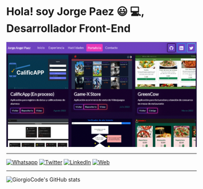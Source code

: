 # Hola! soy Jorge Paez :smiley: :computer:, Desarrollador Front-End

[![Mi web](portfolio.gif)](https://jorgepaez.vercel.app)

---

[![Whatsapp](https://img.icons8.com/color/96/null/whatsapp--v1.png)](https://api.whatsapp.com/send?phone=5492932540493&text=Me%20interesa%20contactarte%20para...)
[![Twitter](https://img.icons8.com/color/96/null/twitter--v1.png)](https://twitter.com/Giorgio_Code)
[![LinkedIn](https://img.icons8.com/color/96/null/linkedin-circled--v1.png)](https://www.linkedin.com/in/jorge-angel-paez/)
[![Web](https://img.icons8.com/fluency/96/null/internet.png)](https://jorgepaez.vercel.app/)

---

![GiorgioCode's GitHub stats](https://github-readme-stats.vercel.app/api?username=GiorgioCode&count_private=true&show_icons=true&theme=synthwave)
